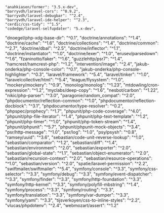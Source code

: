     "anahkiasen/former": "3.5.x-dev",
    "barryvdh/laravel-cors": "^0.9.2",
    "barryvdh/laravel-debugbar": "^2.4",
    "barryvdh/laravel-ide-helper": "^2.3",
    "cerdic/css-tidy": "^1.5",
    "codedge/laravel-selfupdater": "5.x-dev",

"dnoegel/php-xdg-base-dir": "^0.1",
"doctrine/annotations": "^1.4",
"doctrine/cache": "^1.6",
"doctrine/collections": "^1.4",
"doctrine/common": "^2.7",
"doctrine/dbal": "^2.5",
"doctrine/inflector": "^1.1",
"doctrine/instantiator": "^1.0",
"doctrine/lexer": "^1.0",
"erusev/parsedown": "^1.6",
"fzaninotto/faker": "^1.6",
"guzzlehttp/psr7": "^1.4",
"hamcrest/hamcrest-php": "^1.2",
"intervention/image": "^2.4",
"jakub-onderka/php-console-color": "^0.1",
"jakub-onderka/php-console-highlighter": "^0.3",
"laravel/framework": "^5.4",
"laravel/tinker": "^1.0",
"laravelcollective/html": "^5.4",
"league/flysystem": "^1.0",
"mockery/mockery": "^0.9",
"monolog/monolog": "^1.23",
"mtdowling/cron-expression": "^1.2",
"myclabs/deep-copy": "^1.6",
"nesbot/carbon": "^1.22",
"nikic/php-parser": "^3.0",
"paragonie/random_compat": "^2.0",
"phpdocumentor/reflection-common": "^1.0",
"phpdocumentor/reflection-docblock": "^3.1",
"phpdocumentor/type-resolver": "^0.2",
"phpspec/prophecy": "^1.7",
"phpunit/php-code-coverage": "^4.0",
"phpunit/php-file-iterator": "^1.4",
"phpunit/php-text-template": "^1.2",
"phpunit/php-timer": "^1.0",
"phpunit/php-token-stream": "^1.4",
"phpunit/phpunit": "^5.7",
"phpunit/phpunit-mock-objects": "^3.4",
"psr/http-message": "^1.0",
"psr/log": "^1.0",
"psy/psysh": "^0.8",
"ramsey/uuid": "^3.6",
"sebastian/code-unit-reverse-lookup": "^1.0",
"sebastian/comparator": "^1.2",
"sebastian/diff": "^1.4",
"sebastian/environment": "^2.0",
"sebastian/exporter": "^2.0",
"sebastian/global-state": "^1.1",
"sebastian/object-enumerator": "^2.0",
"sebastian/recursion-context": "^2.0",
"sebastian/resource-operations": "^1.0",
"sebastian/version": "^2.0",
"spatie/laravel-permission": "^2.2",
"swiftmailer/swiftmailer": "^5.4",
"symfony/console": "^3.3",
"symfony/css-selector": "^3.3",
"symfony/debug": "^3.3",
"symfony/event-dispatcher": "^3.3",
"symfony/finder": "^3.3",
"symfony/http-foundation": "^3.3",
"symfony/http-kernel": "^3.3",
"symfony/polyfill-mbstring": "^1.4",
"symfony/process": "^3.3",
"symfony/routing": "^3.3",
"symfony/translation": "^3.3",
"symfony/var-dumper": "^3.3",
"symfony/yaml": "^3.3",
"tijsverkoyen/css-to-inline-styles": "^2.2",
"vlucas/phpdotenv": "^2.4",
"webmozart/assert": "^1.2"